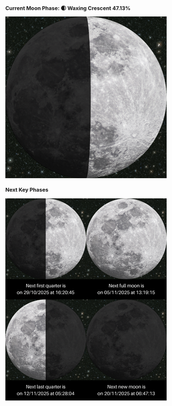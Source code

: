 ### Current Moon Phase: 🌒 Waxing Crescent 47.13%
![Moon Phase](moonphase.png)
### Next Key Phases
![Gallery](gallery.png)